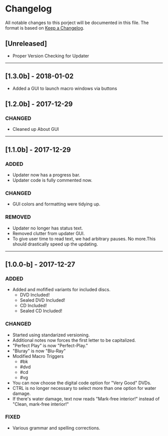 # Changelog

All notable changes to this porject will be documented in this file. The format is based on [Keep a Changelog](http://keepachangelog.com/en/1.0.0/).

## [Unreleased]
* Proper Version Checking for Updater

---

## [1.3.0b] - 2018-01-02
* Added a GUI to launch macro windows via buttons


## [1.2.0b] - 2017-12-29

### CHANGED
* Cleaned up About GUI

---

## [1.1.0b] - 2017-12-29

### ADDED
* Updater now has a progress bar.
* Updater code is fully commented now.

### CHANGED
* GUI colors and formatting were tidying up.

### REMOVED
* Updater no longer has status text.
* Removed clutter from updater GUI.
* To give user time to read text, we had arbitrary pauses. No more.This should drastically speed up the updating.

---
## [1.0.0-b] - 2017-12-27

### ADDED
* Added and mofified variants for included discs.
  * DVD Included!
  * Sealed DVD Included!
  * CD Included!
  * Sealed CD Included!

### CHANGED
* Started using standarized versioning.
* Additional notes now forces the first letter to be capitalized.
* "Perfect Play" is now "Perfect-Play."
* "Bluray" is now "Blu-Ray"
* Modified Macro Triggers
  * #bk
  * #dvd
  * #cd
  * #vg
* You can now choose the digital code option for "Very Good" DVDs.
* CTRL is no longer necessary to select more than one option for water damage.
* If there's water damage, text now reads "Mark-free interior!" instead of "Clean, mark-free interior!"

### FIXED
* Various grammar and spelling corrections.